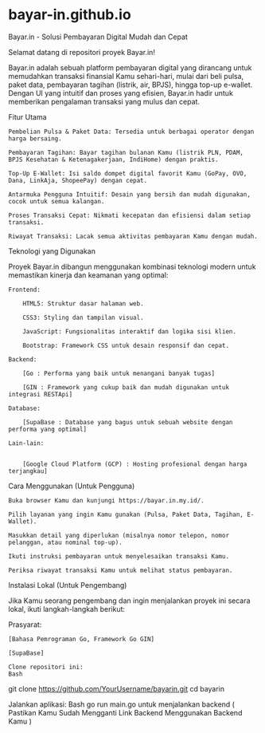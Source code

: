 # bayar-in.github.io
Bayar.in - Solusi Pembayaran Digital Mudah dan Cepat

Selamat datang di repositori proyek Bayar.in!

Bayar.in adalah sebuah platform pembayaran digital yang dirancang untuk memudahkan transaksi finansial Kamu sehari-hari, mulai dari beli pulsa, paket data, pembayaran tagihan (listrik, air, BPJS), hingga top-up e-wallet. Dengan UI yang intuitif dan proses yang efisien, Bayar.in hadir untuk memberikan pengalaman transaksi yang mulus dan cepat.

Fitur Utama

    Pembelian Pulsa & Paket Data: Tersedia untuk berbagai operator dengan harga bersaing.

    Pembayaran Tagihan: Bayar tagihan bulanan Kamu (listrik PLN, PDAM, BPJS Kesehatan & Ketenagakerjaan, IndiHome) dengan praktis.

    Top-Up E-Wallet: Isi saldo dompet digital favorit Kamu (GoPay, OVO, Dana, LinkAja, ShopeePay) dengan cepat.

    Antarmuka Pengguna Intuitif: Desain yang bersih dan mudah digunakan, cocok untuk semua kalangan.

    Proses Transaksi Cepat: Nikmati kecepatan dan efisiensi dalam setiap transaksi.

    Riwayat Transaksi: Lacak semua aktivitas pembayaran Kamu dengan mudah.

Teknologi yang Digunakan

Proyek Bayar.in dibangun menggunakan kombinasi teknologi modern untuk memastikan kinerja dan keamanan yang optimal:

    Frontend:

        HTML5: Struktur dasar halaman web.

        CSS3: Styling dan tampilan visual.

        JavaScript: Fungsionalitas interaktif dan logika sisi klien.

        Bootstrap: Framework CSS untuk desain responsif dan cepat.

    Backend: 

        [Go : Performa yang baik untuk menangani banyak tugas]

        [GIN : Framework yang cukup baik dan mudah digunakan untuk integrasi RESTApi]

    Database: 

        [SupaBase : Database yang bagus untuk sebuah website dengan performa yang optimal]

    Lain-lain:


        [Google Cloud Platform (GCP) : Hosting profesional dengan harga terjangkau]

Cara Menggunakan (Untuk Pengguna)

    Buka browser Kamu dan kunjungi https://bayar.in.my.id/.

    Pilih layanan yang ingin Kamu gunakan (Pulsa, Paket Data, Tagihan, E-Wallet).

    Masukkan detail yang diperlukan (misalnya nomor telepon, nomor pelanggan, atau nominal top-up).

    Ikuti instruksi pembayaran untuk menyelesaikan transaksi Kamu.

    Periksa riwayat transaksi Kamu untuk melihat status pembayaran.

Instalasi Lokal (Untuk Pengembang)

Jika Kamu seorang pengembang dan ingin menjalankan proyek ini secara lokal, ikuti langkah-langkah berikut:

Prasyarat:

    [Bahasa Pemrograman Go, Framework Go GIN]

    [SupaBase]

    Clone repositori ini:
    Bash

git clone https://github.com/YourUsername/bayarin.git
cd bayarin


Jalankan aplikasi:
Bash
go run main.go untuk menjalankan backend ( Pastikan Kamu Sudah Mengganti Link Backend Menggunakan Backend Kamu )

